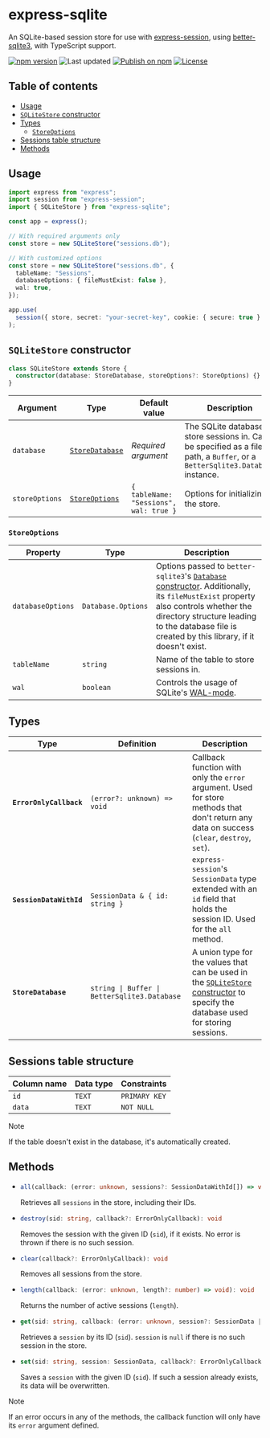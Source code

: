 # express-sqlite

An SQLite-based session store for use with [express-session](https://github.com/expressjs/session), using [better-sqlite3](https://github.com/WiseLibs/better-sqlite3), with TypeScript support.

[![npm version](https://img.shields.io/npm/v/express-sqlite)](https://www.npmjs.com/package/express-sqlite)
![Last updated](https://img.shields.io/npm/last-update/express-sqlite)
[![Publish on npm](https://github.com/SBence/express-sqlite/actions/workflows/publish.yml/badge.svg)](https://github.com/SBence/express-sqlite/actions/workflows/publish.yml)
[![License](https://img.shields.io/npm/l/express-sqlite)](LICENSE)

## Table of contents

- [Usage](#usage)
- [`SQLiteStore` constructor](#sqlitestore-constructor)
- [Types](#types)
  - [`StoreOptions`](#storeoptions)
- [Sessions table structure](#sessions-table-structure)
- [Methods](#methods)

## Usage

```ts
import express from "express";
import session from "express-session";
import { SQLiteStore } from "express-sqlite";

const app = express();

// With required arguments only
const store = new SQLiteStore("sessions.db");

// With customized options
const store = new SQLiteStore("sessions.db", {
  tableName: "Sessions",
  databaseOptions: { fileMustExist: false },
  wal: true,
});

app.use(
  session({ store, secret: "your-secret-key", cookie: { secure: true } }),
);
```

## `SQLiteStore` constructor

```ts
class SQLiteStore extends Store {
  constructor(database: StoreDatabase, storeOptions?: StoreOptions) {}
}
```

| Argument       | Type                            | Default value                          | Description                                                                                                                    |
| -------------- | ------------------------------- | -------------------------------------- | ------------------------------------------------------------------------------------------------------------------------------ |
| `database`     | [`StoreDatabase`](#types)       | _Required argument_                    | The SQLite database to store sessions in. Can be specified as a file path, a `Buffer`, or a `BetterSqlite3.Database` instance. |
| `storeOptions` | [`StoreOptions`](#storeoptions) | `{ tableName: "Sessions", wal: true }` | Options for initializing the store.                                                                                            |

### `StoreOptions`

| Property          | Type               | Description                                                                                                                                                                                                                                                                                                                        |
| ----------------- | ------------------ | ---------------------------------------------------------------------------------------------------------------------------------------------------------------------------------------------------------------------------------------------------------------------------------------------------------------------------------- |
| `databaseOptions` | `Database.Options` | Options passed to `better-sqlite3`'s [`Database` constructor](https://github.com/WiseLibs/better-sqlite3/blob/master/docs/api.md#new-databasepath-options). Additionally, its `fileMustExist` property also controls whether the directory structure leading to the database file is created by this library, if it doesn't exist. |
| `tableName`       | `string`           | Name of the table to store sessions in.                                                                                                                                                                                                                                                                                            |
| `wal`             | `boolean`          | Controls the usage of SQLite's [WAL-mode](https://www.sqlite.org/wal.html).                                                                                                                                                                                                                                                        |

## Types

| Type                    | Definition                                   | Description                                                                                                                                                  |
| ----------------------- | -------------------------------------------- | ------------------------------------------------------------------------------------------------------------------------------------------------------------ |
| **`ErrorOnlyCallback`** | `(error?: unknown) => void`                  | Callback function with only the `error` argument. Used for store methods that don't return any data on success (`clear`, `destroy`, `set`).                  |
| **`SessionDataWithId`** | `SessionData & { id: string }`               | `express-session`'s `SessionData` type extended with an `id` field that holds the session ID. Used for the `all` method.                                     |
| **`StoreDatabase`**     | `string \| Buffer \| BetterSqlite3.Database` | A union type for the values that can be used in the [`SQLiteStore` constructor](#sqlitestore-constructor) to specify the database used for storing sessions. |

## Sessions table structure

| Column name | Data type | Constraints   |
| ----------- | --------- | ------------- |
| `id`        | `TEXT`    | `PRIMARY KEY` |
| `data`      | `TEXT`    | `NOT NULL`    |

> [!NOTE]
> If the table doesn't exist in the database, it's automatically created.

## Methods

- ```ts
  all(callback: (error: unknown, sessions?: SessionDataWithId[]) => void): void
  ```

  Retrieves all `sessions` in the store, including their IDs.

- ```ts
  destroy(sid: string, callback?: ErrorOnlyCallback): void
  ```

  Removes the session with the given ID (`sid`), if it exists. No error is thrown if there is no such session.

- ```ts
  clear(callback?: ErrorOnlyCallback): void
  ```

  Removes all sessions from the store.

- ```ts
  length(callback: (error: unknown, length?: number) => void): void
  ```

  Returns the number of active sessions (`length`).

- ```ts
  get(sid: string, callback: (error: unknown, session?: SessionData | null) => void): void
  ```

  Retrieves a `session` by its ID (`sid`). `session` is `null` if there is no such session in the store.

- ```ts
  set(sid: string, session: SessionData, callback?: ErrorOnlyCallback): void
  ```

  Saves a `session` with the given ID (`sid`). If such a session already exists, its data will be overwritten.

> [!NOTE]
> If an error occurs in any of the methods, the callback function will only have its `error` argument defined.
